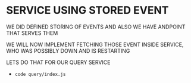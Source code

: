 # SERVICE USING STORED EVENT

WE DID DEFINED STORING OF EVENTS AND ALSO WE HAVE ANDPOINT THAT SERVES THEM

WE WILL NOW IMPLEMENT FETCHING THOSE EVENT INSIDE SERVICE, WHO WAS POSSIBLY DOWN AND IS RESTARTING

LETS DO THAT FOR OUR QUERY SERVICE

- `code query/index.js`

```js

```





